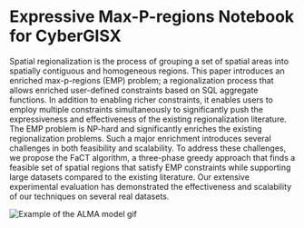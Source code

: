 # Expressive Max-P-regions Notebook for CyberGISX

Spatial regionalization is the process of grouping a set of spatial areas into spatially contiguous and homogeneous regions. This paper introduces an enriched max-p-regions (EMP) problem; a regionalization process that allows enriched user-defined constraints based on SQL aggregate functions. In addition to enabling richer constraints, it enables users to employ multiple constraints simultaneously to significantly push the expressiveness and effectiveness of the existing regionalization literature. The EMP problem is NP-hard and significantly enriches the existing regionalization problems. Such a major enrichment introduces several challenges in both feasibility and scalability. To address these challenges, we propose the FaCT algorithm, a three-phase greedy approach that finds a feasible set of spatial regions that satisfy EMP constraints while supporting large datasets compared to the existing literature. Our extensive experimental evaluation has demonstrated the effectiveness and scalability of our techniques on several real datasets.

![Example of the ALMA model gif](img/Example.gif)
